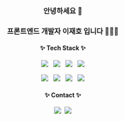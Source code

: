<div align="center">
    <h3>안녕하세요 👋                               </h3>
    <h3>프론트엔드 개발자 이재호 입니다 👨🏻‍💻</3>
    <h4>✨ Tech Stack ✨</h4>
<!--     <p>
        <img src="https://img.shields.io/badge/html5-E34F26?style=for-the-badge&logo=html5&logoColor=white"> &nbsp;
        <img src="https://img.shields.io/badge/css3-1572B6?style=for-the-badge&logo=css3&logoColor=white"> &nbsp;
        <img src="https://img.shields.io/badge/sass-CC6699?style=for-the-badge&logo=sass&logoColor=white"> &nbsp;
        <img src="https://img.shields.io/badge/tailwindcss-06B6D4?style=for-the-badge&logo=tailwindcss&logoColor=white">
    </p> -->
    <p>
        <img src="https://img.shields.io/badge/javascript-F7DF1E?style=for-the-badge&logo=javascript&logoColor=white"> &nbsp;
        <img src="https://img.shields.io/badge/typescript-3178C6?style=for-the-badge&logo=typescript&logoColor=white"> &nbsp;
        <img src="https://img.shields.io/badge/react-2599ED?style=for-the-badge&logo=react&logoColor=white"> &nbsp;
        <img src="https://img.shields.io/badge/next.js-000000?style=for-the-badge&logo=nextdotjs&logoColor=white">
    </p>
    <p>
        <img src="https://img.shields.io/badge/React Native-0088CC?style=for-the-badge&logo=reactquery&logoColor=white"> &nbsp;
<!--         <img src="https://img.shields.io/badge/electron-47848F?style=for-the-badge&logo=electron&logoColor=white"> &nbsp; -->
        <img src="https://img.shields.io/badge/jquery-0769AD?style=for-the-badge&logo=jquery&logoColor=white"> &nbsp;
<!--         <img src="https://img.shields.io/badge/node.js-5FA04E?style=for-the-badge&logo=node.js&logoColor=white"> -->
        <img src="https://img.shields.io/badge/tailwindcss-06B6D4?style=for-the-badge&logo=tailwindcss&logoColor=white"> &nbsp;
        <img src="https://img.shields.io/badge/sass-CC6699?style=for-the-badge&logo=sass&logoColor=white"> 
    </p>
<!--     <h4>✨ Library ✨</h4>
    <p>
        <img src="https://img.shields.io/badge/Tanstack Query-FF4154?style=for-the-badge&logo=reactquery&logoColor=white"> &nbsp;
        <img src="https://img.shields.io/badge/jest-C21325?style=for-the-badge&logo=jest&logoColor=white"> &nbsp;
        <img src="https://img.shields.io/badge/storybook-FF4785?style=for-the-badge&logo=storybook&logoColor=white">
    </p> -->
    <h4>✨ Contact ✨</h3>
    <p>
        <a href="mailto:ljh2735294@naver.com" target="_blank"><img src="https://img.shields.io/badge/Mail-EA4335?style=for-the-badge&logo=gmail&logoColor=white"></a>&nbsp;
        <a href="https://smoggy-vault-0e9.notion.site/STUDY-1ed0a514abf4805cb8fbe45572d8f2e8?source=copy_link" target="_blank"><img src="https://img.shields.io/badge/notion-000000?style=for-the-badge&logo=notion&logoColor=white"></a>
    </p>
    <br/><br/>
<!--     <a href="https://solved.ac/dlwogh0104">
        <img src="https://mazassumnida.wtf/api/v2/generate_badge?boj=dlwogh0104" alt="Solved.ac 프로필" />
    </a> -->
</div>
